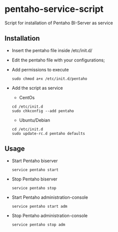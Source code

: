 pentaho-service-script
======================

Script for installation of Pentaho BI-Server as service


## Installation

* Insert the pentaho file inside /etc/init.d/
* Edit the pentaho file with your configurations;
* Add permissions to execute 

  ```Shell
  sudo chmod a+x /etc/init.d/pentaho
   ```
* Add the script as service 
  - CentOs
  ```Shell
  cd /etc/init.d
  sudo chkconfig --add pentaho
   ```

  - Ubuntu/Debian
  ```Shell
  cd /etc/init.d
  sudo update-rc.d pentaho defaults
   ```

## Usage

* Start Pentaho biserver

  ```Shell
  service pentaho start
   ```
   
* Stop Pentaho biserver

  ```Shell
  service pentaho stop
   ```
   
* Start Pentaho administration-console

  ```Shell
  service pentaho start adm
   ```
   
* Stop Pentaho administration-console

  ```Shell
  service pentaho stop adm
   ```
